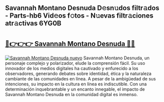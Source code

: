 ## Savannah Montano Desnuda D𝚎sn𝚞dos filtr𝚊dos - Parts-hb6 Vid𝚎os f𝚘tos - N𝚞evas filtr𝚊ciones atr𝚊ctivas 6YG0B

# <h2><a href="http://mb9k3n.tromn.icu/?c=Savannah+Montano+Desnuda">🔗👉👉👉 Savannah Montano Desnuda 🔗🔗</a></h2>

[![Savannah Montano Desnuda nuevo](https://i.imgur.com/pEAQMta.gif)](http://mb9k3n.tromn.icu/?c=Savannah+Montano+Desnuda)
Savannah Montano Desnuda, un personaje complejo y polarizador, elude la comprensión fácil. Su uso innovador de los medios digitales ha cautivado y enfurecido a los observadores, generando debates sobre identidad, ética y la naturaleza cambiante de las comunidades en línea. A pesar de la ambigüedad de sus intenciones, su impacto en la cultura en línea es indiscutible. Con una determinación inquebrantable y un encanto innegable, el impacto de Savannah Montano Desnuda en la comunidad digital es inmenso.
